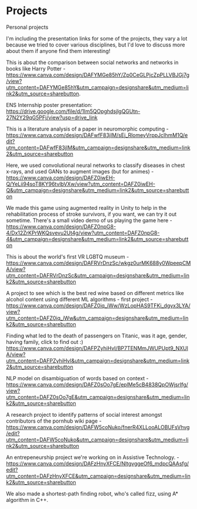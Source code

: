 # Projects
Personal projects

I'm including the presentation links for some of the projects, they vary a lot because we tried to cover various disciplines, but I'd love to discuss more about them if anyone find them interesting!  
  
This is about the comparison between social networks and networks in books like Harry Potter - https://www.canva.com/design/DAFYMGe85hY/Zp0CeGLPjcZpPLLVBJGj7g/view?utm_content=DAFYMGe85hY&utm_campaign=designshare&utm_medium=link2&utm_source=sharebutton.  

ENS Internship poster presentation: https://drive.google.com/file/d/1Im5QOpghdsjlgQGUtn-27N2Y29qG5PFj/view?usp=drive_link


This is a literature analysis of a paper in neuromorphic computing  - https://www.canva.com/design/DAFwfF83jIM/sEj_RlomeyVrppJcIhmM1Q/edit?utm_content=DAFwfF83jIM&utm_campaign=designshare&utm_medium=link2&utm_source=sharebutton
  
Here, we used convolutional neural networks to classify diseases in chest x-rays, and used GANs to augment images (but for animes) - https://www.canva.com/design/DAFZ0iwEH-Q/YeLii94soT8KY96tvlbVXw/view?utm_content=DAFZ0iwEH-Q&utm_campaign=designshare&utm_medium=link2&utm_source=sharebutton
  
  
We made this game using augmented reality in Unity to help in the rehabilitation process of stroke survivors, if you want, we can try it out sometime. There's a small video demo of us playing the game here - https://www.canva.com/design/DAFZ0npG8-4/Dx12ZrKPrWKQsvevu2Ut4g/view?utm_content=DAFZ0npG8-4&utm_campaign=designshare&utm_medium=link2&utm_source=sharebutton
  
This is about the world's first VR LGBTQ museum - https://www.canva.com/design/DAFRVrDnzSc/wkgz0urMK688y0WpeepCMA/view?utm_content=DAFRVrDnzSc&utm_campaign=designshare&utm_medium=link2&utm_source=sharebutton
  
A project to see which is the best red wine based on different metrics like alcohol content using different ML algorithms - first project - https://www.canva.com/design/DAFZ0iq_iWw/WzLopHAS9TFKi_dgyx3LYA/view?utm_content=DAFZ0iq_iWw&utm_campaign=designshare&utm_medium=link2&utm_source=sharebutton
  
Finding what led to the death of passengers on Titanic, was it age, gender, having family, click to find out :) https://www.canva.com/design/DAFPZyhiHvI/BP7TENMmJWUPUpt9_NXUlA/view?utm_content=DAFPZyhiHvI&utm_campaign=designshare&utm_medium=link2&utm_source=sharebutton
  
NLP model on disambiguation of words based on context - https://www.canva.com/design/DAFZ0sOo7gE/eplMe5cB4838QpOWjsrIfg/view?utm_content=DAFZ0sOo7gE&utm_campaign=designshare&utm_medium=link2&utm_source=sharebutton
  
A research project to identify patterns of social interest amongst contributors of the pornhub wiki page - https://www.canva.com/design/DAFW5coNuko/fnerR4XLLooALOBUFsVhvg/edit?utm_content=DAFW5coNuko&utm_campaign=designshare&utm_medium=link2&utm_source=sharebutton

An entrepeneurship project we're working on in Assistive Technology. - https://www.canva.com/design/DAFzHnyXFCE/NltgvggeOf6_mdpcQAAsfg/edit?utm_content=DAFzHnyXFCE&utm_campaign=designshare&utm_medium=link2&utm_source=sharebutton
  
We also made a shortest-path finding robot, who's called fizz, using A* algorithm in C++.

